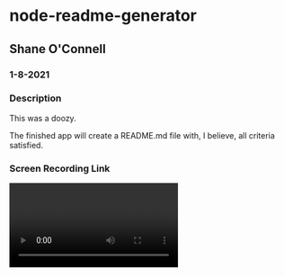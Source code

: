 # node-readme-generator
## Shane O'Connell 
### 1-8-2021

### Description
This was a doozy. 

The finished app will create a README.md file with, I believe, all criteria satisfied. 
 

### Screen Recording Link
![Screen Recording](/vid/nodeGeneratorREC.mp4)
